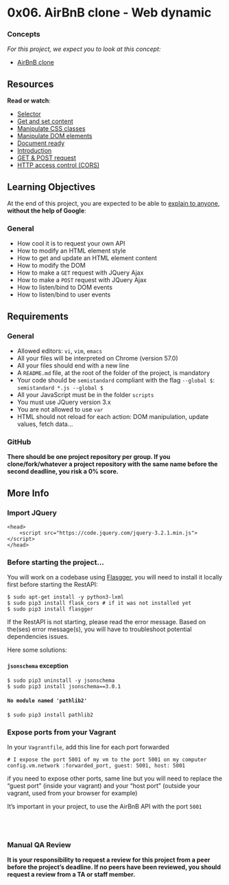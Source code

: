 <h1 class="gap">0x06. AirBnB clone - Web dynamic</h1>
<div class="panel-heading">
      <h3 class="panel-title">Concepts</h3>
    </div>
    <div class="panel-body">
      <p>
        <em>For this project, we expect you to look at this concept:</em>
      </p>

<ul>
    <li>
    <a href="/concepts/74">AirBnB clone</a>
    </li>
</ul>
</div>
<div class="panel panel-default" id="project-description">
  <div class="panel-body">
    <h2>Resources</h2>

<p><strong>Read or watch</strong>:</p>

<ul>
<li><a href="/rltoken/P6NwDHW6mfJx6GmjNdKI6g" title="Selector" target="_blank">Selector</a> </li>
<li><a href="/rltoken/AK3NYPE-lPpFN5A68eZZuw" title="Get and set content" target="_blank">Get and set content</a> </li>
<li><a href="/rltoken/a0TkagyQoNbxU1PBmuPgEw" title="Manipulate CSS classes" target="_blank">Manipulate CSS classes</a> </li>
<li><a href="/rltoken/WgO2EKHiYtpTrTkTFh8zUQ" title="Manipulate DOM elements" target="_blank">Manipulate DOM elements</a> </li>
<li><a href="/rltoken/Rw8BNB0UlMAWwGdO5psitQ" title="Document ready" target="_blank">Document ready</a> </li>
<li><a href="/rltoken/zuFIy5a0EECbmL52IyGDsg" title="Introduction" target="_blank">Introduction</a> </li>
<li><a href="/rltoken/Z6evZd017rj-0wToO-8fVw" title="GET &amp; POST request" target="_blank">GET &amp; POST request</a> </li>
<li><a href="/rltoken/zbHt3dS-olwsNFXo5i7uNQ" title="HTTP access control (CORS)" target="_blank">HTTP access control (CORS)</a> </li>
</ul>

<h2>Learning Objectives</h2>

<p>At the end of this project, you are expected to be able to <a href="/rltoken/EX07DBSW3o5_5pMCutImBQ" title="explain to anyone" target="_blank">explain to anyone</a>, <strong>without the help of Google</strong>:</p>

<h3>General</h3>

<ul>
<li>How cool it is to request your own API</li>
<li>How to modify an HTML element style</li>
<li>How to get and update an HTML element content</li>
<li>How to modify the DOM</li>
<li>How to make a <code>GET</code> request with JQuery Ajax</li>
<li>How to make a <code>POST</code> request with JQuery Ajax</li>
<li>How to listen/bind to DOM events</li>
<li>How to listen/bind to user events</li>
</ul>

<h2>Requirements</h2>

<h3>General</h3>

<ul>
<li>Allowed editors: <code>vi</code>, <code>vim</code>, <code>emacs</code></li>
<li>All your files will be interpreted on Chrome (version 57.0)</li>
<li>All your files should end with a new line</li>
<li>A <code>README.md</code> file, at the root of the folder of the project, is mandatory</li>
<li>Your code should be <code>semistandard</code> compliant with the flag <code>--global $</code>: <code>semistandard *.js --global $</code></li>
<li>All your JavaScript must be in the folder <code>scripts</code></li>
<li>You must use JQuery version 3.x</li>
<li>You are not allowed to use <code>var</code></li>
<li>HTML should not reload for each action: DOM manipulation, update values, fetch data…</li>
</ul>

<h3>GitHub</h3>

<p><strong>There should be one project repository per group. If you clone/fork/whatever a project repository with the same name before the second deadline, you risk a 0% score.</strong></p>

<h2>More Info</h2>

<h3>Import JQuery</h3>

<pre><code>&lt;head&gt;
    &lt;script src="https://code.jquery.com/jquery-3.2.1.min.js"&gt;&lt;/script&gt;
&lt;/head&gt;
</code></pre>

<h3>Before starting the project…</h3>

<p>You will work on a codebase using <a href="/rltoken/upM-mIveswewkkkonuhDhQ" title="Flasgger" target="_blank">Flasgger</a>, you will need to install it locally first before starting the RestAPI:</p>

<pre><code>$ sudo apt-get install -y python3-lxml
$ sudo pip3 install flask_cors # if it was not installed yet
$ sudo pip3 install flasgger
</code></pre>

<p>If the RestAPI is not starting, please read the error message. 
Based on the(ses) error message(s), you will have to troubleshoot potential dependencies issues. </p>

<p>Here some solutions:</p>

<h4><code>jsonschema</code> exception</h4>

<pre><code>$ sudo pip3 uninstall -y jsonschema 
$ sudo pip3 install jsonschema==3.0.1
</code></pre>

<h4><code>No module named 'pathlib2'</code></h4>

<pre><code>$ sudo pip3 install pathlib2
</code></pre>

<h3>Expose ports from your Vagrant</h3>

<p>In your <code>Vagrantfile</code>, add this line for each port forwarded</p>

<pre><code># I expose the port 5001 of my vm to the port 5001 on my computer
config.vm.network :forwarded_port, guest: 5001, host: 5001 
</code></pre>

<p>if you need to expose other ports, same line but you will need to replace the “guest port” (inside your vagrant) and your “host port” (outside your vagrant, used from your browser for example)</p>

<p>It’s important in your project, to use the AirBnB API with the port <code>5001</code></p>

<p><br>
<br>
<img src="https://s3.amazonaws.com/intranet-projects-files/concepts/74/hbnb_step5.png" alt="" loading="lazy" style=""></p>

<h3>Manual QA Review</h3>

<p><strong>It is your responsibility to request a review for this project from a peer before the project’s deadline. If no peers have been reviewed, you should request a review from a TA or staff member.</strong></p>

  </div>
</div>
